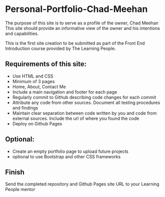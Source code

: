# Personal-Portfolio-Chad-Meehan

The purpose of this site is to serve as a profile of the owner, Chad Meehan
This site should provide an informative view of the owner and his intentions and capabilities.

This is the first site creation to be submitted as part of the Front End Introduction course provided by The Learning People.

## Requirements of this site:

- Use HTML and CSS
- Minimum of 3 pages
- Home, About, Contact Me
- Include a main navigation and footer for each page
- Regularly commit to Github describing code changes for each commit
- Attribute any code from other sources. Document all testing procedures and findings
- Maintain clear separation between code written by you and code from external sources. Include the url of where you found the code
- Deploy on Github Pages

## Optional:

- Create an empty portfolio page to upload future projects
- optional to use Bootstrap and other CSS frameworks

## Finish

Send the completed repository and Github Pages site URL to your Learning People mentor
